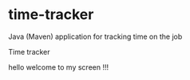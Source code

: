 # time-tracker
Java (Maven) application for tracking time on the job

Time tracker

hello welcome to my screen  !!!
